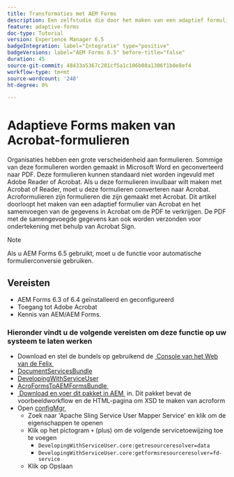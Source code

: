 ```yaml
---
title: Transformaties met AEM Forms
description: Een zelfstudie die door het maken van een adaptief formulier met Acroform loopt en de gegevens samenvoegt om een PDF te verkrijgen. De PDF met de samengevoegde gegevens kan vervolgens worden verzonden voor ondertekening met behulp van Acrobat Sign.
feature: adaptive-forms
doc-type: Tutorial
version: Experience Manager 6.5
badgeIntegration: label="Integratie" type="positive"
badgeVersions: label="AEM Forms 6.5" before-title="false"
duration: 45
source-git-commit: 48433a5367c281cf5a1c106b08a1306f1b0e8ef4
workflow-type: tm+mt
source-wordcount: '248'
ht-degree: 0%

---
```



# Adaptieve Forms maken van Acrobat-formulieren

Organisaties hebben een grote verscheidenheid aan formulieren. Sommige van deze formulieren worden gemaakt in Microsoft Word en geconverteerd naar PDF. Deze formulieren kunnen standaard niet worden ingevuld met Adobe Reader of Acrobat. Als u deze formulieren invulbaar wilt maken met Acrobat of Reader, moet u deze formulieren converteren naar Acrobat. Acroformulieren zijn formulieren die zijn gemaakt met Acrobat. Dit artikel doorloopt het maken van een adaptief formulier van Acrobat en het samenvoegen van de gegevens in Acrobat om de PDF te verkrijgen. De PDF met de samengevoegde gegevens kan ook worden verzonden voor ondertekening met behulp van Acrobat Sign.

>[!NOTE]
>
>Als u AEM Forms 6.5 gebruikt, moet u de functie voor automatische formulierconversie gebruiken.

## Vereisten

* AEM Forms 6.3 of 6.4 geïnstalleerd en geconfigureerd
* Toegang tot Adobe Acrobat
* Kennis van AEM/AEM Forms.

### Hieronder vindt u de volgende vereisten om deze functie op uw systeem te laten werken

* Download en stel de bundels op gebruikend de [&#x200B; Console van het Web van de Felix &#x200B;](http://localhost:4502/system/console/bundles)
* [DocumentServicesBundle](/help/forms/assets/common-osgi-bundles/AEMFormsDocumentServices.core-1.0-SNAPSHOT.jar)
* [DevelopingWithServiceUser](/help/forms/assets/common-osgi-bundles/DevelopingWithServiceUser.jar)
* [&#x200B; AcroFormsToAEMFormsBundle &#x200B;](https://forms.enablementadobe.com/content/DemoServerBundles/AcroFormToAEMForm.core-1.0-SNAPSHOT.jar)
* [&#x200B; Download en voer dit pakket in AEM &#x200B;](assets/acro-form-aem-form.zip) in. Dit pakket bevat de voorbeeldworkflow en de HTML-pagina om XSD te maken van acroform
* Open [&#x200B; configMgr &#x200B;](http://localhost:4502/system/console/configMgr)
   * Zoek naar &#39;Apache Sling Service User Mapper Service&#39; en klik om de eigenschappen te openen
   * Klik op het pictogram `+` (plus) om de volgende servicetoewijzing toe te voegen
      * `DevelopingWithServiceUser.core:getresourceresolver=data`
      * `DevelopingWithServiceUser.core:getformsresourceresolver=fd-service`
   * Klik op Opslaan
